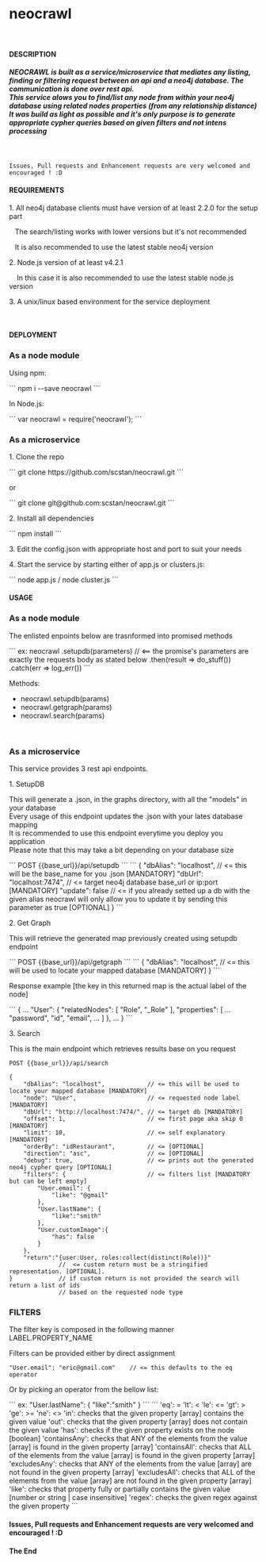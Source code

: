 <h1>neocrawl</h1>
<br>
<h4>DESCRIPTION</h4>
<h5><strong>NEOCRAWL</strong> is built as a service/microservice that mediates any listing, finding or filtering request between an api and a neo4j database. The communication is done over rest api.
<br>This service alows you to find/list any node from within your neo4j database using related nodes properties (from any relationship distance)
<br>It was build as light as possible and it's only purpose is to generate appropriate cypher queries based on given filters and not intens processing </h5>
<br>

```
Issues, Pull requests and Enhancement requests are very welcomed and encouraged ! :D
```
<h4>REQUIREMENTS</h4>
<p>1. All neo4j database clients must have version of at least 2.2.0 for the setup part</p>
<p>&nbsp&nbsp&nbspThe search/listing works with lower versions but it's not recommended</p>
<p>&nbsp&nbsp&nbspIt is also recommended to use the latest stable neo4j version</p>
<p>2. Node.js version of at least v4.2.1</p>
<p>&nbsp&nbsp&nbsp In this case it is also recommended to use the latest stable node.js version</p>
<p>3. A unix/linux based environment for the service deployment </p>
<br>
<h4>DEPLOYMENT</h4>
<h3> As a node module </h3>
<p>Using npm:</p>
```
npm i --save neocrawl
```
<p>In Node.js:</p>
```
var neocrawl = require('neocrawl');
```

<h3> As a microservice </h3>
<p>1. Clone the repo </p>
```
git clone https://github.com/scstan/neocrawl.git
```
<p>or</p>
```
git clone git@github.com:scstan/neocrawl.git
```
<p>2. Install all dependencies </p>
```
npm install
```
<p>3. Edit the config.json with appropriate host and port to suit your needs </p>
<p>4. Start the service by starting either of app.js or clusters.js: </p>
```
node app.js / node cluster.js
```
<br>
<h4>USAGE</h4>
<h3> As a node module </h3>

<p>The enlisted enpoints below are trasnformed into promised methods</p>
```
ex:
neocrawl
  .setupdb(parameters) //       <== the promise's parameters are exactly the requests body as stated below  
  .then(result => do_stuff())
  .catch(err   => log_err())
```
<br>
<p>Methods:</p>
<ul>
  <li>neocrawl.setupdb(params)</li>
  <li>neocrawl.getgraph(params)</li>
  <li>neocrawl.search(params)</li>
</ul>
<br>
<h3> As a microservice </h3>
<p> This service provides 3 rest api endpoints. </p>
<p>1. SetupDB </p>
<p>This will generate a .json, in the graphs directory, with all the "models" in your database
<br>Every usage of this endpoint updates the .json with your lates database mapping
<br>It is recommended to use this endpoint everytime you deploy you application
<br>Please note that this may take a bit depending on your database size</p>
```
POST {{base_url}}/api/setupdb
```
```
{
    "dbAlias": "localhost",        // <= this will be the base_name for you .json [MANDATORY]
    "dbUrl": "localhost:7474",     // <= target neo4j database base_url or ip:port [MANDATORY]
    "update": false                // <= if you already setted up a db with the given alias neocrawl will only allow you to update it by sending this
                                        parameter as true [OPTIONAL]
}
```
<p>2. Get Graph </p>
<p> This will retrieve the generated map previously created using setupdb endpoint</p>
```
POST {{base_url}}/api/getgraph
```
```
{
    "dbAlias": "localhost",        // <= this will be used to locate your mapped database [MANDATORY]
}
```
<p> Response example [the key in this returned map is the actual label of the node]</p>
```
{
  ...
  "User": {
    "relatedNodes": [
      "Role",
      "_Role"
    ],
    "properties": [
      ...
      "password",
      "id",
      "email",
      ...
    ]
  },
  ...
}
```
<p>3. Search </p>
<p> This is the main endpoint which retrieves results base on you request</p>

```
POST {{base_url}}/api/search
```
```
{
    "dbAlias": "localhost",            // <= this will be used to locate your mapped database [MANDATORY]
    "node": "User",                    // <= requested node label [MANDATORY]
    "dbUrl": "http://localhost:7474/", // <= target db [MANDATORY]
    "offset": 1,                       // <= first page aka skip 0 [MANDATORY]
    "limit": 10,                       // <= self explanatory [MANDATORY]
    "orderBy": "idRestaurant",         // <= [OPTIONAL]
    "direction": "asc",                // <= [OPTIONAL]
    "debug": true,                     // <= prints out the generated neo4j cypher query [OPTIONAL]
    "filters": {                       // <= filters list [MANDATORY but can be left empty]
        "User.email": {
            "like": "@gmail"
        },
        "User.lastName": {
            "like":"smith"
        },
        "User.customImage":{
            "has": false
        }
    },
    "return":"{user:User, roles:collect(distinct(Role))}"
              //  <= custom return must be a stringified representation. [OPTIONAL].
}             // if custom return is not provided the search will return a list of ids   
              // based on the requested node type
```

<h3>FILTERS </h3>
<p>The filter key is composed in the following manner LABEL.PROPERTY_NAME</p>
<p>Filters can be provided either by direct assignment</p>

```
"User.email": "eric@gmail.com"    // <= this defaults to the eq operator
```
<p>Or by picking an operator from the bellow list:</p>
```
ex: "User.lastName": {
            "like":"smith"
        }
```
```
'eq': =
'lt': <
'le': <=
'gt': >
'ge': >=
'ne': <>
'in': checks that the given property [array] contains the given value
'out': checks that the given property [array] does not contain the given value
'has': checks if the given property exists on the node [boolean]
'containsAny': checks that ANY of the elements from the value [array] is found in the given property [array]
'containsAll': checks that ALL of the elements from the value [array] is found in the given property [array]
'excludesAny': checks that ANY of the elements from the value [array] are not found in the given property [array]
'excludesAll': checks that ALL of the elements from the value [array] are not found in the given property [array]
'like': checks that property fully or partially contains the given value [number or string | case insensitive]
'regex': checks the given regex against the given property
```

<h4> Issues, Pull requests and Enhancement requests are very welcomed and encouraged ! :D<h4>
<p>The End</p>
